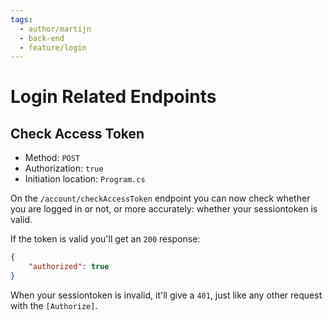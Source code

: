 ```yaml
---
tags:
  - author/martijn
  - back-end
  - feature/login
---
```


# Login Related Endpoints

## Check Access Token
- Method: `POST`
- Authorization: `true`
- Initiation location: `Program.cs`


On the `/account/checkAccessToken` endpoint you can now check whether you are logged in or not, or more accurately: whether your sessiontoken is valid.

If the token is valid you'll get an `200` response:

```json
{
	"authorized": true
}
```

When your sessiontoken is invalid, it'll give a `401`, just like any other request with the `[Authorize]`.